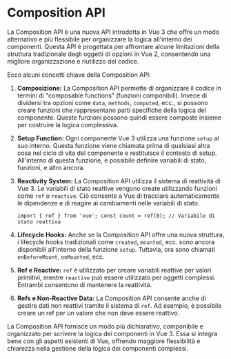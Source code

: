 # Composition API

La Composition API è una nuova API introdotta in Vue 3 che offre un modo alternativo e più flessibile per organizzare la logica all'interno dei componenti. Questa API è progettata per affrontare alcune limitazioni della struttura tradizionale degli oggetti di opzioni in Vue 2, consentendo una migliore organizzazione e riutilizzo del codice.

Ecco alcuni concetti chiave della Composition API:

1.  **Composizione:** La Composition API permette di organizzare il codice in termini di "composable functions" (funzioni componibili). Invece di dividersi tra opzioni come `data`, `methods`, `computed`, ecc., si possono creare funzioni che rappresentano parti specifiche della logica del componente. Queste funzioni possono quindi essere composte insieme per costruire la logica complessiva.
    
2.  **Setup Function:** Ogni componente Vue 3 utilizza una funzione `setup` al suo interno. Questa funzione viene chiamata prima di qualsiasi altra cosa nel ciclo di vita del componente e restituisce il contesto di setup. All'interno di questa funzione, è possibile definire variabili di stato, funzioni, e altro ancora.
    
3.  **Reactivity System:** La Composition API utilizza il sistema di reattività di Vue 3. Le variabili di stato reattive vengono create utilizzando funzioni come `ref` o `reactive`. Ciò consente a Vue di tracciare automaticamente le dipendenze e di reagire ai cambiamenti nelle variabili di stato.
   
    `import { ref } from 'vue';
    const count = ref(0); // Variabile di stato reattiva` 
    
4.  **Lifecycle Hooks:** Anche se la Composition API offre una nuova struttura, i lifecycle hooks tradizionali come `created`, `mounted`, ecc. sono ancora disponibili all'interno della funzione `setup`. Tuttavia, ora sono chiamati `onBeforeMount`, `onMounted`, ecc.
    
5.  **Ref e Reactive:** `ref` è utilizzato per creare variabili reattive per valori primitivi, mentre `reactive` può essere utilizzato per oggetti complessi. Entrambi consentono di mantenere la reattività.
    
6.  **Refs e Non-Reactive Data:** La Composition API consente anche di gestire dati non reattivi tramite il sistema di `ref`. Ad esempio, è possibile creare un ref per un valore che non deve essere reattivo.

La Composition API fornisce un modo più dichiarativo, componibile e organizzato per scrivere la logica dei componenti in Vue 3. Essa si integra bene con gli aspetti esistenti di Vue, offrendo maggiore flessibilità e chiarezza nella gestione della logica dei componenti complessi.
